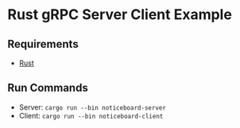# Rust gRPC Server Client Example
## Requirements
- [Rust](https://www.rust-lang.org/tools/install)

## Run Commands
- Server: `cargo run --bin noticeboard-server`
- Client: `cargo run --bin noticeboard-client`
